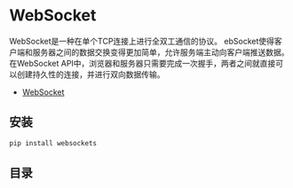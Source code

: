 # WebSocket

WebSocket是一种在单个TCP连接上进行全双工通信的协议。
ebSocket使得客户端和服务器之间的数据交换变得更加简单，允许服务端主动向客户端推送数据。
在WebSocket API中，浏览器和服务器只需要完成一次握手，两者之间就直接可以创建持久性的连接，并进行双向数据传输。

- [WebSocket](https://websockets.readthedocs.io/)

## 安装

```bash
pip install websockets
```

## 目录